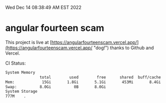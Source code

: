 Wed Dec 14 08:38:49 AM EST 2022

# angular fourteen scam


This project is live at [https://angularfourteenscam.vercel.app/](https://angularfourteenscam.vercel.app/ "dog!") thanks to Github and Vercel.

CI Status: 

```bash
System Memory
               total        used        free      shared  buff/cache   available
Mem:            15Gi       1.8Gi       5.1Gi       453Mi       8.4Gi        12Gi
Swap:          8.0Gi          0B       8.0Gi
System Storage
777M	.
